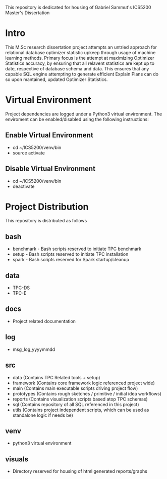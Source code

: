 This repository is dedicated for housing of Gabriel Sammut's ICS5200 Master's Dissertation

# Intro
This M.Sc research dissertation project attempts an untried approach for relational database optimizer statistic upkeep through usage of machine learning methods. Primary focus is the attempt at 
maximizing Optimizer Statistics accuracy, by ensuring that all relavent statistics are kept up to date, respective of database schema and data. This ensures that any capable SQL engine attempting
to generate efficient Explain Plans can do so upon mantained, updated Optimizer Statistics.

# Virtual Environment
Project dependencies are logged under a Python3 virtual environment. The enviroment can be enabled/disabled using the following instructions:
## Enable Virtual Environment
* cd ~/ICS5200/venv/bin
* source activate
## Disable Virtual Environment
* cd ~/ICS5200/venv/bin
* deactivate 

# Project Distribution
This repository is distributed as follows
## bash
  * benchmark - Bash scripts reserved to initiate TPC benchmark
  * setup - Bash scripts reserved to initiate TPC installation
  * spark - Bash scripts reserved for Spark startup/cleanup
## data
  * TPC-DS
  * TPC-E
## docs
  * Project related documentation
## log
  * msg_log_yyyymmdd
## src
  * data (Contains TPC Related tools + setup)
  * framework (Contains core framework logic referenced project wide)
  * main (Contains main executable scripts driving project flow)
  * prototypes (Contains rough sketches / primitive / initial idea workflows)
  * reports (Contains visualization scripts based atop TPC schemas)
  * sql (Contains repository of all SQL referenced in this project)
  * utils (Contains project independent scripts, which can be used as standalone logic if needs be)
## venv
  * python3 virtual environment
## visuals
  * Directory reserved for housing of html generated reports/graphs


